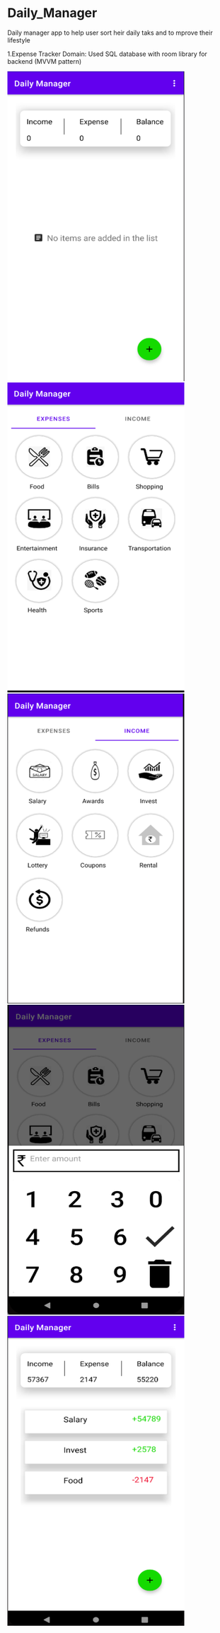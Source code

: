 # Daily_Manager

Daily manager app to help user sort heir daily taks and to mprove their lifestyle

1.Expense Tracker Domain:
Used SQL database with room library for backend (MVVM pattern)

<img src="https://github.com/Anii232002/Daily_Manager/blob/master/Screenshots/income_main.PNG" width="400" height="700"> 

<img src="https://github.com/Anii232002/Daily_Manager/blob/master/Screenshots/expense_domain.PNG" width="400" height="700"> 

<img src="https://github.com/Anii232002/Daily_Manager/blob/master/Screenshots/Income_domain.PNG" width="400" height="700"> 

<img src="https://github.com/Anii232002/Daily_Manager/blob/master/Screenshots/keyboard_section.PNG" width="400" height="700"> 

<img src="https://github.com/Anii232002/Daily_Manager/blob/master/Screenshots/After_Income_section.PNG" width="400" height="700"> 




